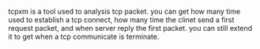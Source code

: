 tcpxm is a tool used to analysis tcp packet. you can get how many time used to establish a tcp connect, how many time the
clinet send a first request packet, and when server reply the first packet. you can still extend it to get when a tcp communicate is terminate. 
